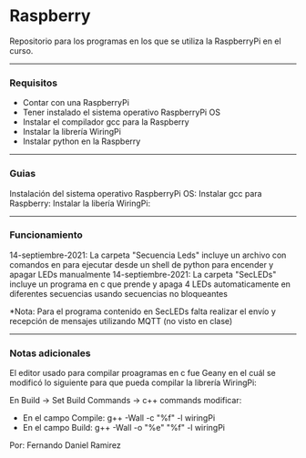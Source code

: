 # Raspberry

 Repositorio para los programas en los que se utiliza la RaspberryPi en el curso.
 
 ----------------------------------------------------------------------------------------------------

### Requisitos
 - Contar con una RaspberryPi
 - Tener instalado el sistema operativo RaspberryPi OS
 - Instalar el compilador gcc para la Raspberry
 - Instalar la librería WiringPi
 - Instalar python en la Raspberry

----------------------------------------------------------------------------------------------------

### Guias
 Instalación del sistema operativo RaspberryPi OS:
 Instalar gcc para Raspberry:
 Instalar la libería WiringPi: 

----------------------------------------------------------------------------------------------------

### Funcionamiento

14-septiembre-2021: La carpeta "Secuencia Leds" incluye un archivo con comandos en para ejecutar desde un shell de python para encender y apagar LEDs manualmente
14-septiembre-2021: La carpeta "SecLEDs" incluye un programa en c que prende y apaga 4 LEDs automaticamente en diferentes secuencias usando secuencias no bloqueantes

*Nota: Para el programa contenido en SecLEDs falta realizar el envío y recepción de mensajes utilizando MQTT (no visto en clase)

----------------------------------------------------------------------------------------------------

### Notas adicionales
El editor usado para compilar proagramas en c fue Geany en el cuál se modificó lo siguiente para que pueda compilar la librería WiringPi:

En Build -> Set Build Commands -> c++ commands modificar:
 - En el campo Compile: g++ -Wall -c "%f" -l wiringPi
 - En el campo Build: g++ -Wall -o "%e" "%f"  -l wiringPi
 
Por: Fernando Daniel Ramirez
